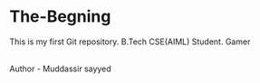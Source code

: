 # The-Begning
This is my first Git repository.
B.Tech CSE(AIML) Student.
Gamer

<br>
Author - Muddassir sayyed 
